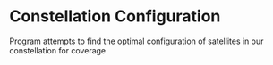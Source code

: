 # Constellation Configuration
Program attempts to find the optimal configuration of satellites in our constellation for coverage
